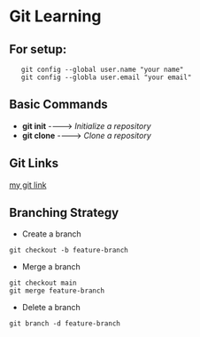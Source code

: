 # Git Learning

## For setup:

```
   git config --global user.name "your name"
   git config --globla user.email "your email"
```

## Basic Commands

- **git init** ----> _Initialize a repository_
- **git clone** ----> _Clone a repository_

## Git Links

[my git link](https://github.com/RoadToDevOpsWorld/)

## Branching Strategy

 - Create a branch
 ``` 
 git checkout -b feature-branch 
 ```
 - Merge a branch
 ```
 git checkout main
 git merge feature-branch
 ```
 - Delete a branch 
 ```
 git branch -d feature-branch
 ```